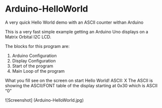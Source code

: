 # Arduino-HelloWorld
A very quick Hello World demo with an ASCII counter withan Arduino

This is a very fast simple example getting an Arduino Uno displays on a Matrix Orbital I2C LCD. 

The blocks for this program are:
1.	Arduino Configuration
2.	Display Configuration
3.	Start of the program
4.	Main Loop of the program

What you fill see on the screen on start
Hello World! ASCII: X
The ASCII is showing the ASCII/FONT table of the display starting at 0x30 which is ASCII “0”

![Screenshot] (Arduino-HelloWorld.jpg)
